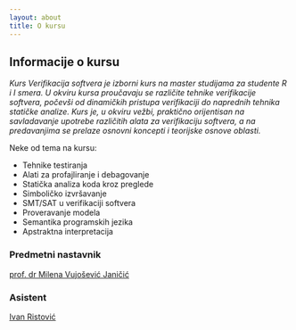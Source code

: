 ```yaml
---
layout: about
title: O kursu
---
```


## Informacije o kursu

*Kurs Verifikacija softvera je izborni kurs na master studijama za studente R i I smera. U okviru kursa proučavaju se različite tehnike verifikacije softvera, počevši od dinamičkih pristupa verifikaciji do naprednih tehnika statičke analize. Kurs je, u okviru vežbi, praktično orijentisan na savladavanje upotrebe različitih alata za verifikaciju softvera, a na predavanjima se prelaze osnovni koncepti i teorijske osnove oblasti.*

Neke od tema na kursu:
- Tehnike testiranja
- Alati za profajliranje i debagovanje
- Statička analiza koda kroz preglede
- Simboličko izvršavanje
- SMT/SAT u verifikaciji softvera
- Proveravanje modela
- Semantika programskih jezika
- Apstraktna interpretacija

### Predmetni nastavnik
[prof. dr Milena Vujošević Janičić]({{site.poincare-prof}})

### Asistent
[Ivan Ristović]({{site.poincare-ass}})
